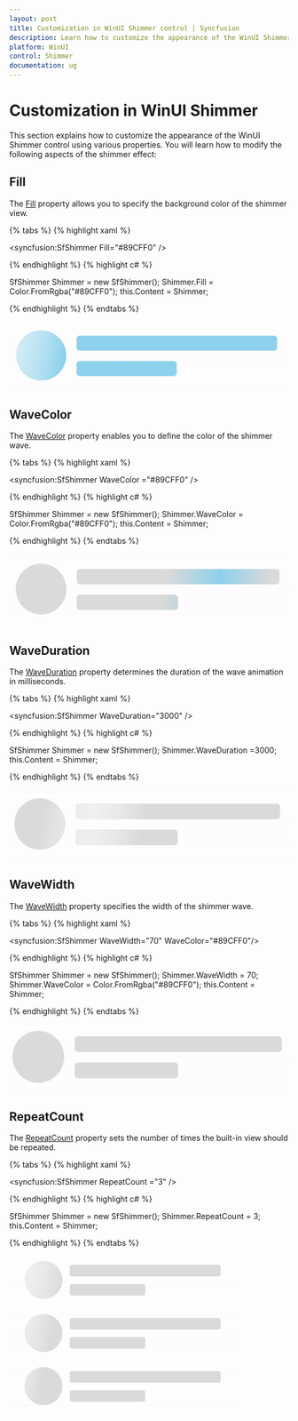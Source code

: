 ```yaml
---
layout: post
title: Customization in WinUI Shimmer control | Syncfusion
description: Learn how to customize the appearance of the WinUI Shimmer control using various properties like Fill, WaveColor, WaveWidth, RepeatCount and WaveDuration.
platform: WinUI
control: Shimmer
documentation: ug
---
```


# Customization in WinUI Shimmer

This section explains how to customize the appearance of the WinUI Shimmer control using various properties. You will learn how to modify the following aspects of the shimmer effect:

## Fill

The [Fill](https://help.syncfusion.com/cr/winui/Syncfusion.UI.Xaml.Core.SfShimmer.html#Syncfusion_UI_Xaml_Core_SfShimmer_Fill) property allows you to specify the background color of the shimmer view.

{% tabs %}
{% highlight xaml %}

<syncfusion:SfShimmer Fill="#89CFF0" />

{% endhighlight %}
{% highlight c# %}

SfShimmer Shimmer = new SfShimmer();
Shimmer.Fill = Color.FromRgba("#89CFF0");
this.Content = Shimmer;

{% endhighlight %}
{% endtabs %}

![Fill customization in WinUI Shimmer](Shimmer_Images/winui_shimmer_fill.gif)

## WaveColor

The [WaveColor](https://help.syncfusion.com/cr/winui/Syncfusion.UI.Xaml.Core.SfShimmer.html#Syncfusion_UI_Xaml_Core_SfShimmer_WaveColor) property enables you to define the color of the shimmer wave.

{% tabs %}
{% highlight xaml %}

<syncfusion:SfShimmer WaveColor ="#89CFF0" />

{% endhighlight %}
{% highlight c# %}

SfShimmer Shimmer = new SfShimmer();
Shimmer.WaveColor = Color.FromRgba("#89CFF0");
this.Content = Shimmer;

{% endhighlight %}
{% endtabs %}

![WaveColor customization in WinUI Shimmer](Shimmer_Images/winui_shimmer_wavecolor.gif)

## WaveDuration

The [WaveDuration](https://help.syncfusion.com/cr/winui/Syncfusion.UI.Xaml.Core.SfShimmer.html#Syncfusion_UI_Xaml_Core_SfShimmer_WaveDuration) property determines the duration of the wave animation in milliseconds.

{% tabs %}
{% highlight xaml %}

<syncfusion:SfShimmer WaveDuration="3000" />

{% endhighlight %}
{% highlight c# %}

SfShimmer Shimmer = new SfShimmer();
Shimmer.WaveDuration =3000;
this.Content = Shimmer;

{% endhighlight %}
{% endtabs %}

![WaveDuration customization in WinUI Shimmer](Shimmer_Images/winui_shimmer_waveduration.gif)

## WaveWidth

The [WaveWidth](https://help.syncfusion.com/cr/winui/Syncfusion.UI.Xaml.Core.SfShimmer.html#Syncfusion_UI_Xaml_Core_SfShimmer_WaveWidth) property specifies the width of the shimmer wave.

{% tabs %}
{% highlight xaml %}

<syncfusion:SfShimmer WaveWidth="70" 
                      WaveColor="#89CFF0"/>

{% endhighlight %}
{% highlight c# %}

SfShimmer Shimmer = new SfShimmer();
Shimmer.WaveWidth = 70;
Shimmer.WaveColor = Color.FromRgba("#89CFF0");
this.Content = Shimmer;

{% endhighlight %}
{% endtabs %}

![WaveWidth customization in WinUI Shimmer](Shimmer_Images/winui_shimmer_wavewidth.gif)

## RepeatCount

The [RepeatCount](https://help.syncfusion.com/cr/winui/Syncfusion.UI.Xaml.Core.SfShimmer.html#Syncfusion_UI_Xaml_Core_SfShimmer_RepeatCount) property sets the number of times the built-in view should be repeated.

{% tabs %}
{% highlight xaml %}

<syncfusion:SfShimmer RepeatCount ="3" />

{% endhighlight %}
{% highlight c# %}

SfShimmer Shimmer = new SfShimmer();
Shimmer.RepeatCount = 3;
this.Content = Shimmer;

{% endhighlight %}
{% endtabs %}

![RepeatCount customization in WinUI Shimmer](Shimmer_Images/winui_shimmer_repeatcount.gif)